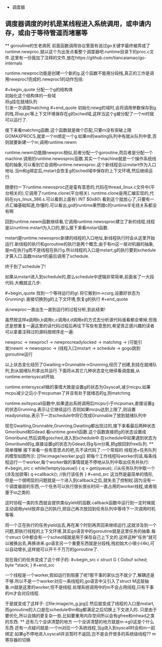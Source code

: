 * 调度器


调度器调度的时机是某线程进入系统调用，或申请内存，或由于等待管道而堵塞等
------------------------------------------------------------------------------------------
** goroutine的生老病死
前面函数调用协议里面有说过go关键字最终被弄成了runtime.newproc.就以这个为出发点看整个调度器吧.runtime目录下的proc.c文件.这里有一份我加了注释的文件,放在https://github.com/tiancaiamao/go-internals

runtime.newproc功能是创建一个新的g.这个函数不能用分段栈,真正的工作是调用newproc1完成的.newproc1的动作包括:

#+begin_quote
   分配一个g的结构体\
   初始化这个结构体的一些域\
   将g挂在就绪队列\
   引发一次调度matchmg
#+end_quote
初始化newg的域时,会将调用参数保存到g的栈,将sp,pc等上下文环境保存在g的sched域,这样当这个g被分配了一个m时就可以运行了.

接下来看matchmg函数.这个函数就是做个匹配,只要m没有突破上限GOMAXPROCS,就拿一个m绑定一个g.如果m的waiting队列中有就从队列中拿,否则就要新建一个m,调用runtime.newm

runtime.newm功能跟newproc相似,前者分配一个goroutine,而后者是分配一个machine.调用的runtime.newosproc函数.其实一个machine就是一个操作系统线程的抽象,可以看到它会调用runtime.newosproc.这个新线程会以mstart作为入口地址.当m和g绑定后,mstart会恢复g的sched域中保存的上下文环境,然后继续运行.

随便扫一下runtime.newosproc还是蛮有意思的,代码在thread_linux.c文件中(平台相关的),它调用了runtime.clone(平台相关). runtime.clone是用汇编实现的,代码在sys_linux_386.s.可以看到上面有\\
INT	$0x80\\
看到这个就放心了,只要有一点汇编基础知道,你懂的.可以看出,go的runtime果然跟c的runtime半毛钱关系都没有啊

回到runtime.newm函数继续看,它调用runtime.newosproc建立了新的线程,线程是以runtime.mstart为入口的,那么接下来看mstart函数.

mstart是runtime.newosproc新建的线程的入口地址,新线程执行时会从这里开始运行.新线程的执行和goroutine的执行是两个概念,由于有m这一层对机器的抽象,是m在执行g而不是线程在执行g.所以线程的入口是mstart,g的执行要到schedule才算入口.函数mstart的最后调用了schedule.

终于到了schedule了!

如果从mstart进入到schedule的,那么schedule中逻辑非常简单,前面省了一大段代码.大概就这几步:

#+begin_quote
找到一个等待运行的g\\
将它搬到m->curg,设置好状态为Grunning\\
直接切换到g的上下文环境,恢复g的执行
#+end_quote

从newproc一直出生一直到运行的过程分析,到此结束!

虽然按这样a调用b,b调用c,c调用d,d调用e的方式去分析源代码谁看都会晕掉,但我还是想重复一遍这里的读代码过程后再往下写些有意思的,希望真正感兴趣的读者可以拿着注释过的源码按顺序走一遍:

newproc -> newproc1 -> newprocreadylocked -> matchmg -> (可能引发)newm -> newosproc -> (线程入口)mstart -> schedule -> gogo跳到goroutine运行

以上状态变化经历了Gwaiting->Grunnable->Grunning,经历了创建,到挂在就绪队列,到从就绪队列拿出并运行.下面将从其它几种状态变化继续看调度器,从runtime.entersyscall开始.

runtime.entersyscall做的事情大致是设置g的状态为Gsyscall,减少mcpu.如果mcpu减少之后小于mcpumax了并且有处于就绪态的g,则matchmg

runtime.exitsyscall函数中,如果退出系统调用后mcpu小于mcpumax,直接设置g的状态Grunning.表示让它继续运行.否则如果mcpu达到上限了,则设置readyonstop,表示下一次schedule中将它改成Grunnable了放到就绪队列中

现在Gwaiting,Grunnable,Grunning,Gwaiting都出现过的,接下来看最后两种状态Gmoribund和Gdead.看runtime.goexit函数.这个函数直接把g的状态设置成Gmoribund,然后调用gosched,进入到schedule中.在schedule中如果遇到状态为Gmoribund的g,直接设置g的状态为Gdead,将g与m分离,把g放回到free队列.
** 简单理解
接下来看一些有意思点的吧,先不读代码了.一个常规的 线程池+任务队列 的模型如图所示:
[[file:image/worker.jpg]]
把每个工作线程叫worker的话,每条线程运行一个worker,每个worker做的事情就是不停地从队列中取出任务并执行:
#+begin_src c
while(!empty(queue)) {
    q = get(queue); //从任务队列中取一个(涉及加锁等)
    q->callback(); //执行该任务
}
#+end_src
这当然是最简单的情形,但是一个很明显的问题就是一个进入到callback之后,就失去了控制权.因为没有一个调度器层的东西,一个任务可以执行很长很长时间一直占用的worker线程,或者阻塞于io之类的.

这时协程一类的东西就会提供类似yield的函数.callback函数中运行到一定时候就主动调用yield放弃自己的执行,把自己再次放回到任务队列中等待下一次调用时机等等.

将一个正在执行的任务yield出去,再在某个时刻再弄回来继续运行,这就涉及到一个问题,即执行线程的上下文环境.其实go语言中的goroutine就是这里任务的抽象.每个struct G中都会有一个sched域就是用于保存自己上下文的.这样这种"任务"就可以被换出去,再换进来.go语言另一个重要东西就是分段栈,栈初始大小很小(4k),可以自动增长,这样就可以开千千万万的goroutine了.

现在我们的任务变成了这个样子的:
#+begin_src c
struct G {
    Gobuf sched;
    byte *stack;
}
#+end_src

一个线程是一个worker,假如运行到阻塞了呢?那干事的家伙岂不就少了,解耦还是不够.所以不是一个worker对应一条线程的,go语言中又引入了struct M这层抽象.m就是这里的worker,但不是线程.处理系统调用中的m不会占用线程,只有干事的m才会对应线程.

于是就变成了这样子:
[[file:image/m_g.jpg]]
然后就变成了线程的入口是mstart,而goroutine的入口是在schedule中m和g都满足之后切换上下文进入的.
只是由于要优化,所以会搞的更复杂一些.比如要重用内存空间所以会有gfree和mhead之类的东西.
** 还有几个没讲清楚的地方
一个没讲清楚的地方就是m->g0这是个什么东西
还有一点疑问就是:一个m对应一个系统线程,当g进入到syscall时会和m一起绑定.如果g不停地进入syscall并且暂时不返回,岂不是会开很多的系统级线程??
m寄存器的切换